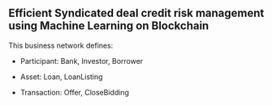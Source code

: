 ## Efficient Syndicated deal credit risk management using Machine Learning on Blockchain

This business network defines:

* Participant: Bank, Investor, Borrower

* Asset: Loan, LoanListing

* Transaction: Offer, CloseBidding
